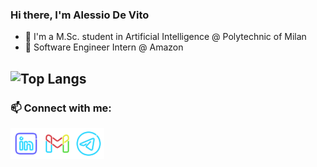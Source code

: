 ### Hi there, I'm Alessio De Vito
- 📝 I'm a M.Sc. student in Artificial Intelligence @ Polytechnic of Milan
- 🚀 Software Engineer Intern @ Amazon

![Top Langs](https://github-readme-stats.vercel.app/api/top-langs/?username=alls-dev&layout=compact&show_icons=true&card_width=445&theme=solarized-light)
---
### 📫 Connect with me:
[<img align="left" alt="alls | LinkedIn" width="50px" style="color:red" src="linkedin_logo.svg" />][linkedin]
[<img align="left" alt="alls | Gmail" width="50px" style="color:blue" src="gmail_logo.svg" />][gmail]
[<img align="left" alt="alls | Telegram" width="50px" style="color:blue" src="telegram_logo.svg" />][telegram]

[linkedin]: https://www.linkedin.com/in/alessio-devito
[gmail]: mailto:alessiodevito73@gmail.com
[telegram]: https://t.me/gr1fis
